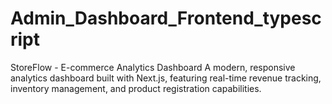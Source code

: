 # Admin_Dashboard_Frontend_typescript
 StoreFlow - E-commerce Analytics Dashboard  A modern, responsive analytics dashboard built with Next.js, featuring real-time revenue tracking, inventory management, and product registration capabilities.
